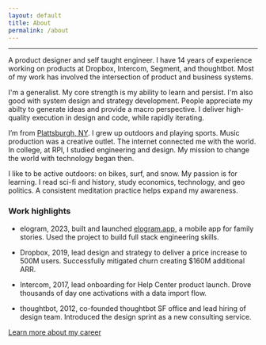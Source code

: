 ```yaml
---
layout: default
title: About
permalink: /about
---
```


---

A product designer and self taught engineer. I have 14 years of
experience working on products at Dropbox, Intercom, Segment, and thoughtbot. Most of my work has involved the intersection
of product and business systems.

I'm a generalist. My core
strength is my ability to learn and persist. I'm also good with system design and strategy development. People appreciate my abilty to generate ideas and provide a macro perspective. I deliver high-quality execution in design and code, while rapidly iterating.

I’m from [Plattsburgh, NY](https://en.wikipedia.org/wiki/Plattsburgh,_New_York). I grew up outdoors and playing sports. Music production was a creative outlet. The internet connected me with the world. In college, at RPI, I studied engineering and design. My mission to change the world with technology began then.

I like to be active outdoors: on bikes, surf, and snow. My passion is for learning. I read sci-fi and history, study economics, technology, and geo politics. A consistent meditation practice helps expand my awareness.

### Work highlights

- elogram, 2023, built and launched [elogram.app](https://www.elogram.app), a mobile
  app for family stories. Used the project to build
  full stack engineering skills.

- Dropbox, 2019, lead design and strategy to deliver a price
  increase to 500M users. Successfully mitigated churn creating
  $160M additional ARR.

- Intercom, 2017, lead onboarding for Help Center product launch.
  Drove thousands of day one activations with a data import flow.

- thoughtbot, 2012, co-founded thoughtbot SF office and lead
  hiring of design team. Introduced the design sprint as a new
  consulting service.

[Learn more about my career](https://www.linkedin.com/in/galenfrechette/)
